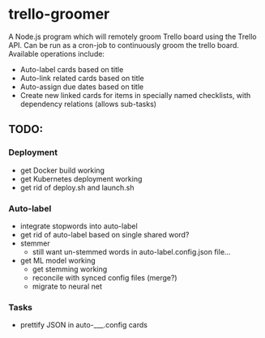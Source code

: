 # trello-groomer
A Node.js program which will remotely groom Trello board using the Trello API. Can be run as a cron-job to continuously groom the trello board. Available operations include:
 * Auto-label cards based on title
 * Auto-link related cards based on title
 * Auto-assign due dates based on title
 * Create new linked cards for items in specially named checklists, with dependency relations (allows sub-tasks)

## TODO:
### Deployment
* get Docker build working
* get Kubernetes deployment working
* get rid of deploy.sh and launch.sh
### Auto-label
* integrate stopwords into auto-label
* get rid of auto-label based on single shared word?
* stemmer
    * still want un-stemmed words in auto-label.config.json file...
* get ML model working
    * get stemming working
    * reconcile with synced config files (merge?)
    * migrate to neural net
### Tasks
* prettify JSON in auto-___.config cards